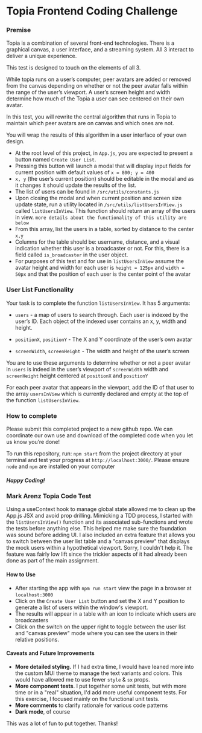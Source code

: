 # Topia Frontend Coding Challenge

### Premise

Topia is a combination of several front-end technologies. There is a graphical canvas, a user interface, and a streaming system. All 3 interact to deliver a unique experience.

This test is designed to touch on the elements of all 3.

While topia runs on a user’s computer, peer avatars are added or removed from the canvas depending on whether or not the peer avatar falls within the range of the user’s viewport. A user’s screen height and width determine how much of the Topia a user can see centered on their own avatar.

In this test, you will rewrite the central algorithm that runs in Topia to maintain which peer avatars are on canvas and which ones are not.

You will wrap the results of this algorithm in a user interface of your own design.

- At the root level of this project, in `App.js`, you are expected to present a button named `Create User List`.
- Pressing this button will launch a modal that will display input fields for current position with default values of `x = 800; y = 400`
- `x, y` (the user’s current position) should be editable in the modal and as it changes it should update the results of the list.
- The list of users can be found in `/src/utils/constants.js`
- Upon closing the modal and when current position and screen size update state, run a utility located in `/src/utils/listUsersInView.js` called `listUsersInView`. This function should return an array of the users in view. `more details about the functionality of this utility are below`
- From this array, list the users in a table, sorted by distance to the center `x,y`
- Columns for the table should be: username, distance, and a visual indication whether this user is a broadcaster or not. For this, there is a field called `is_broadcaster` in the user object.
- For purposes of this test and for use in `listUsersInView` assume the avatar height and width for each user is `height = 125px` and `width = 50px` and that the position of each user is the center point of the avatar

### User List Functionality

Your task is to complete the function `listUsersInView`. It has 5 arguments:

- `users` - a map of users to search through. Each user is indexed by the user’s ID. Each object of the indexed user contains an x, y, width and height.

- `positionX`, `positionY` - The X and Y coordinate of the user’s own avatar

- `screenWidth`, `screenHeight` - The width and height of the user’s screen

You are to use these arguments to determine whether or not a peer avatar in `users` is indeed in the user’s viewport of `screenWidth` width and `screenHeight` height centered at `positionX` and `positionY`

For each peer avatar that appears in the viewport, add the ID of that user to the array `usersInView` which is currently declared and empty at the top of the function `listUsersInView`.

### How to complete

Please submit this completed project to a new github repo. We can coordinate our own use and download of the completed code when you let us know you’re done!

To run this repository, run: `npm start` from the project directory at your terminal and test your progress at `http://localhost:3000/`. Please ensure `node` and `npm` are installed on your computer

##### Happy Coding!

### Mark Arenz Topia Code Test

Using a useContext hook to manage global state allowed me to clean up the App.js JSX and avoid prop drilling. Mimicking a TDD process, I started with the `listUsersInView()` function and its associated sub-functions and wrote the tests before anything else. This helped me make sure the foundation was sound before adding UI. I also included an extra feature that allows you to switch between the user list table and a "canvas preview" that displays the mock users within a hypothetical viewport. Sorry, I couldn't help it. The feature was fairly low lift since the trickier aspects of it had already been done as part of the main assignment.

#### How to Use
- After starting the app with `npm run start` view the page in a browser at `localhost:3000`
- Click on the `Create User List` button and set the X and Y position to generate a list of users within the window's viewport.
- The results will appear in a table with an icon to indicate which users are broadcasters
- Click on the switch on the upper right to toggle between the user list and "canvas preview" mode where you can see the users in their relative positions.

#### Caveats and Future Improvements

- **More detailed styling.** If I had extra time, I would have leaned more into the custom MUI theme to manage the text variants and colors. This would have allowed me to use fewer `style` & `sx` props.
- **More component tests**. I put together some unit tests, but with more time or in a "real" situation, I'd add more useful component tests. For this exercise, I focused mainly on the functional unit tests.
- **More comments** to clarify rationale for various code patterns
- **Dark mode**, of course

This was a lot of fun to put together. Thanks!